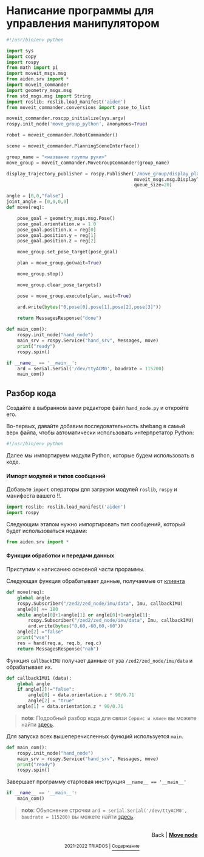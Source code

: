 # Написание программы для управления манипулятором

``` python
#!/usr/bin/env python

import sys
import copy
import rospy
from math import pi
import moveit_msgs.msg
from aiden.srv import *
import moveit_commander
import geometry_msgs.msg
from std_msgs.msg import String
import roslib; roslib.load_manifest('aiden')
from moveit_commander.conversions import pose_to_list

moveit_commander.roscpp_initialize(sys.argv)
rospy.init_node('move_group_python', anonymous=True)

robot = moveit_commander.RobotCommander()

scene = moveit_commander.PlanningSceneInterface()

group_name = "<название группы руки>"
move_group = moveit_commander.MoveGroupCommander(group_name)

display_trajectory_publisher = rospy.Publisher('/move_group/display_planned_path',
                                               moveit_msgs.msg.DisplayTrajectory,
                                               queue_size=20)

angle = [0,0,"false"]
joint_angle = [0,0,0,0]
def move(req):

	pose_goal = geometry_msgs.msg.Pose()
	pose_goal.orientation.w = 1.0
	pose_goal.position.x = reg[0]
	pose_goal.position.y = reg[1]
	pose_goal.position.z = reg[2]

	move_group.set_pose_target(pose_goal)

	plan = move_group.go(wait=True)

	move_group.stop()

	move_group.clear_pose_targets()

	pose = move_group.execute(plan, wait=True)

	ard.write(bytes("0,pose[0],pose[1],pose[2],pose[3]"))
	
	return MessagesResponse("done")

def main_com():
	rospy.init_node("hand_node")
	main_srv = rospy.Service("hand_srv", Messages, move)
	print("ready")
	rospy.spin()

if __name__ == '__main__':
	ard = serial.Serial('/dev/ttyACM0', baudrate = 115200)
	main_com()
```

## Разбор кода

Создайте в выбранном вами редакторе файл `hand_node.py` и откройте его.

Во-первых, давайте добавим последовательность shebang в самый верх файла, чтобы автоматически использовать интерпретатор Python:
``` python
#!/usr/bin/env python
```
Далее мы импортируем модули Python, которые будем использовать в коде.

#### Импорт модулей и типов сообщений

Добавьте `import` операторы для загрузки модулей `roslib`, `rospy` и манифеста вашего !!.

``` python
import roslib; roslib.load_manifest('aiden')
import rospy
```

Следующим этапом нужно импортировать тип сообщений, который будет использоваться нодами:

``` python
from aiden.srv import *
```

#### Функции обработки и передачи данных 
Приступим к написанию основной части прораммы.

Следующая функция обрабатывает данные, получаемые от [клиента](main_node.md)
``` python
def move(req):
	global angle
	rospy.Subscriber("/zed2/zed_node/imu/data", Imu, callbackIMU)
	angle[0] += 180
	while angle[0]+1<angle[1] or angle[0]+1<angle[1]:
		rospy.Subscriber("/zed2/zed_node/imu/data", Imu, callbackIMU)
		ard.write(bytes("0,60,-60,60,-60"))
	angle[2] ="false"
	print("vse")
	res = hand(req.a, req.b, req.c)
	return MessagesResponse("nah")
```

Функция `callbackIMU` получает данные от уза `/zed2/zed_node/imu/data` и обрабатывает их.

``` python
def callbackIMU1 (data):
	global angle
	if angle[2]!="false":
		angle[0] = data.orientation.z * 90/0.71
		angle[2] = "true"
	angle[1] = data.orientation.z * 90/0.71
```

> **note**: Подробный разбор кода для связи `Сервис и клиен` вы можете найти [здесь](service_and_client.md).

Для запуска всех вышеперечисленных функций используется `main`.
``` python
def main_com():
	rospy.init_node("hand_node")
	main_srv = rospy.Service("hand_srv", Messages, move)
	print("ready")
	rospy.spin()
```

Завершает программу стартовая инструкция `__name__ == '__main__'`
``` python
if __name__ == '__main__':
	main_com()
```

> **note**: Обьяснение строчки `ard = serial.Serial('/dev/ttyACM0', baudrate = 115200)` вы можете найти [здесь](arduino.md).

<p align="right">
<br/>
Back | <b><a href="move_node.md">Move node</a></b></p>
<p align="center"><sup>2021-2022 TRIADOS | </sup><a href="../README.md#содержание"><sup>Содержание</sup></a></p>

